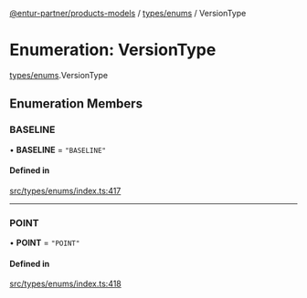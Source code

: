 [@entur-partner/products-models](../README.md) / [types/enums](../modules/types_enums.md) / VersionType

# Enumeration: VersionType

[types/enums](../modules/types_enums.md).VersionType

## Enumeration Members

### BASELINE

• **BASELINE** = ``"BASELINE"``

#### Defined in

[src/types/enums/index.ts:417](https://github.com/entur/products-models/blob/main/src/types/enums/index.ts#L417)

___

### POINT

• **POINT** = ``"POINT"``

#### Defined in

[src/types/enums/index.ts:418](https://github.com/entur/products-models/blob/main/src/types/enums/index.ts#L418)
